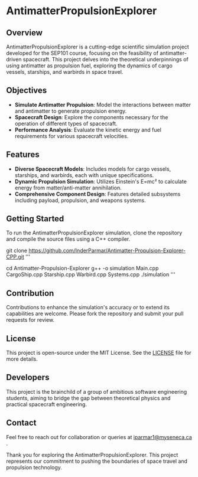 # AntimatterPropulsionExplorer

## Overview
AntimatterPropulsionExplorer is a cutting-edge scientific simulation project developed for the SEP101 course, focusing on the feasibility of antimatter-driven spacecraft. This project delves into the theoretical underpinnings of using antimatter as propulsion fuel, exploring the dynamics of cargo vessels, starships, and warbirds in space travel.

## Objectives
- **Simulate Antimatter Propulsion**: Model the interactions between matter and antimatter to generate propulsion energy.
- **Spacecraft Design**: Explore the components necessary for the operation of different types of spacecraft.
- **Performance Analysis**: Evaluate the kinetic energy and fuel requirements for various spacecraft velocities.

## Features
- **Diverse Spacecraft Models**: Includes models for cargo vessels, starships, and warbirds, each with unique specifications.
- **Dynamic Propulsion Simulation**: Utilizes Einstein's E=mc² to calculate energy from matter/anti-matter annihilation.
- **Comprehensive Component Design**: Features detailed subsystems including payload, propulsion, and weapons systems.

## Getting Started
To run the AntimatterPropulsionExplorer simulation, clone the repository and compile the source files using a C++ compiler.


git clone https://github.com/InderParmar/Antimatter-Propulsion-Explorer-CPP.git
'''

cd Antimatter-Propulsion-Explorer
g++ -o simulation Main.cpp CargoShip.cpp Starship.cpp Warbird.cpp Systems.cpp
./simulation
'''
## Contribution

Contributions to enhance the simulation's accuracy or to extend its capabilities are welcome. Please fork the repository and submit your pull requests for review.

## License

This project is open-source under the MIT License. See the [LICENSE](LICENSE.md) file for more details.

## Developers

This project is the brainchild of a group of ambitious software engineering students, aiming to bridge the gap between theoretical physics and practical spacecraft engineering.

## Contact

Feel free to reach out for collaboration or queries at iparmar1@myseneca.ca   .

Thank you for exploring the AntimatterPropulsionExplorer. This project represents our commitment to pushing the boundaries of space travel and propulsion technology.
